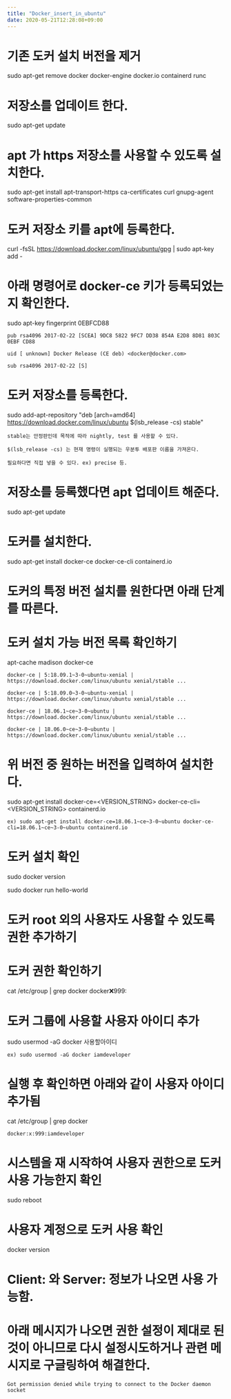 ```yaml
---
title: "Docker_insert_in_ubuntu"
date: 2020-05-21T12:28:08+09:00
---
```


# 기존 도커 설치 버전을 제거
sudo apt-get remove docker docker-engine docker.io containerd runc


# 저장소를 업데이트 한다.
sudo apt-get update


# apt 가 https 저장소를 사용할 수 있도록 설치한다.
sudo apt-get install apt-transport-https ca-certificates curl gnupg-agent software-properties-common


# 도커 저장소 키를 apt에 등록한다.
curl -fsSL https://download.docker.com/linux/ubuntu/gpg | sudo apt-key add -


# 아래 명령어로 docker-ce 키가 등록되었는지 확인한다.
sudo apt-key fingerprint 0EBFCD88

```
pub rsa4096 2017-02-22 [SCEA] 9DC8 5822 9FC7 DD38 854A E2D8 8D81 803C 0EBF CD88

uid [ unknown] Docker Release (CE deb) <docker@docker.com>

sub rsa4096 2017-02-22 [S]
```
 

# 도커 저장소를 등록한다.
sudo add-apt-repository "deb [arch=amd64] https://download.docker.com/linux/ubuntu $(lsb_release -cs) stable"
 

```
stable는 안정판인데 목적에 따라 nightly, test 를 사용할 수 있다.

$(lsb_release -cs) 는 현재 명령이 실행되는 우분투 배포판 이름을 가져온다.

필요하다면 직접 넣을 수 있다. ex) precise 등.
```
 

# 저장소를 등록했다면 apt 업데이트 해준다.
sudo apt-get update
 

# 도커를 설치한다.
sudo apt-get install docker-ce docker-ce-cli containerd.io
 

# 도커의 특정 버전 설치를 원한다면 아래 단계를 따른다.

# 도커 설치 가능 버전 목록 확인하기
apt-cache madison docker-ce

```
docker-ce | 5:18.09.1~3-0~ubuntu-xenial | https://download.docker.com/linux/ubuntu xenial/stable ...

docker-ce | 5:18.09.0~3-0~ubuntu-xenial | https://download.docker.com/linux/ubuntu xenial/stable ...

docker-ce | 18.06.1~ce~3-0~ubuntu | https://download.docker.com/linux/ubuntu xenial/stable ...

docker-ce | 18.06.0~ce~3-0~ubuntu | https://download.docker.com/linux/ubuntu xenial/stable ...
```
 

# 위 버전 중 원하는 버전을 입력하여 설치한다.

sudo apt-get install docker-ce=<VERSION_STRING> docker-ce-cli=<VERSION_STRING> containerd.io

```
ex) sudo apt-get install docker-ce=18.06.1~ce~3-0~ubuntu docker-ce-cli=18.06.1~ce~3-0~ubuntu containerd.io
```
 

 

# 도커 설치 확인

sudo docker version

sudo docker run hello-world

 

 

# 도커 root 외의 사용자도 사용할 수 있도록 권한 추가하기

# 도커 권한 확인하기

cat /etc/group | grep docker
docker:x:999:

 

 

# 도커 그룹에 사용할 사용자 아이디 추가
sudo usermod -aG docker 사용할아이디

```
ex) sudo usermod -aG docker iamdeveloper
```
 

# 실행 후 확인하면 아래와 같이 사용자 아이디 추가됨
cat /etc/group | grep docker

```
docker:x:999:iamdeveloper
```
 

# 시스템을 재 시작하여 사용자 권한으로 도커 사용 가능한지 확인
sudo reboot

 
# 사용자 계정으로 도커 사용 확인
docker version

 
# Client: 와 Server: 정보가 나오면 사용 가능함.

# 아래 메시지가 나오면 권한 설정이 제대로 된 것이 아니므로 다시 설정시도하거나 관련 메시지로 구글링하여 해결한다.
```
Got permission denied while trying to connect to the Docker daemon socket
```